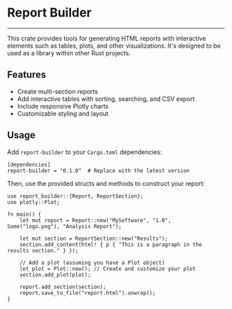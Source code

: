 # Report Builder

--- 


This crate provides tools for generating HTML reports with interactive elements such as tables,
plots, and other visualizations. It's designed to be used as a library within other Rust projects.

## Features

- Create multi-section reports
- Add interactive tables with sorting, searching, and CSV export
- Include responsive Plotly charts
- Customizable styling and layout

## Usage

Add `report-builder` to your `Cargo.toml` dependencies:

```
[dependencies]
report-builder = "0.1.0"  # Replace with the latest version
```

Then, use the provided structs and methods to construct your report:

```
use report_builder::{Report, ReportSection};
use plotly::Plot;

fn main() {
    let mut report = Report::new("MySoftware", "1.0", Some("logo.png"), "Analysis Report");
    
    let mut section = ReportSection::new("Results");
    section.add_content(html! { p { "This is a paragraph in the results section." } });
    
    // Add a plot (assuming you have a Plot object)
    let plot = Plot::new(); // Create and customize your plot
    section.add_plot(plot);
    
    report.add_section(section);
    report.save_to_file("report.html").unwrap();
}
```